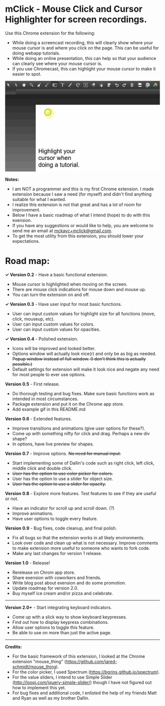 # mClick - Mouse Click and Cursor Highlighter for screen recordings.

Use this Chrome extension for the following:
* While doing a screencast recording, this will clearly show where your mouse cursor is and where you click on the page. This can be useful for doing webapp tutorials.
* While doing an online presentation, this can help so that your audience can clearly see where your mouse cursor is.
* If you use Chromecast, this can highlight your mouse cursor to make it easier to spot.

![Alt text](/example01.gif?raw=true "Tutorial.")

**Notes:**
* I am NOT a programmer and this is my first Chrome extension. I made extension because I saw a need (for myself) and didn't find anything suitable for what I wanted.
* I realize this extension is not that great and has a lot of room for improvement.
* Below I have a basic roadmap of what I intend (hope) to do with this exension.
* If you have any suggestions or would like to help, you are welcome to send me an email at <mckayc+mclick@gmail.com>.
* To get the most utility from this extension, you should lower your expectations.

# Road map:

**✓ Version 0.2** - Have a basic functional extension.
* Mouse cursor is highlighted when moving on the screen.
* There are mouse click indications for mouse down and mouse up.
* You can turn the extension on and off.

**✓ Version 0.3** - Have user input for most basic functions.
* User can input custom values for highlight size for all functions (move, click, mouseup, etc).
* User can input custom values for colors.
* User can input custom values for opacities.

**✓ Version 0.4** - Polished extension.
* Icons will be improved and looked better.
* Options window will actually look nice(r) and only be as big as needed. ~~Popup window instead of full window. (I don't think this is actually possible.)~~
* Default settings for extension will make it look nice and negate any need for most people to ever use options.

**Version 0.5** - First release.
* Do thorough testing and bug fixes. Make sure basic functions work as intended in most circumstances.
* Package extension and put it on the Chrome app store.
* Add example gif in this README.md

**Version 0.6** - Extended features.
* Improve transitions and animations (give user options for these?).
* Come up with something nifty for click and drag. Perhaps a new div shape?
* In options, have live preview for shapes.

**Version 0.7** - Improve options. ~~No need for manual input.~~
* Start implementing some of Dallin's code such as right click, left click, middle click and double click.
* ~~User has the option to use color picker for colors.~~
* User has the option to use a slider for object size.
* ~~User has the option to use a slider for opacity.~~

**Version 0.8** - Explore more features. Test features to see if they are useful or not.
* Have an indicator for scroll up and scroll down. (?)
* Improve animations.
* Have user options to toggle every feature.

**Version 0.9** - Bug fixes, code cleanup, and final polish.
* Fix all bugs so that the extension works in all likely environments.
* Look over code and clean up what is not necessary. Improve comments to make extension more useful to someone who wants to fork code.
* Make any last changes for version 1 release.

**Version 1.0** - Release!
* Rerelease on Chrom app store.
* Share exension with coworkers and friends.
* Write blog post about exension and do some promotion.
* Update roadmap for version 2.0.
* Buy myself ice cream and/or pizza and celebrate.

---
**Version 2.0+** - Start integrating keyboard indicators.
* Come up with a slick way to show keyboard keypresses.
* Find out how to display keypress combinations.
* Allow user options to toggle this feature.
* Be able to use on more than just the active page.

---

**Credits:**
* For the basic framework of this extension, I looked at the Chrome extension "mouse_thing" (https://github.com/jared-schmidt/mouse_thing).
* For the color picker, I used Spectrum (https://bgrins.github.io/spectrum).
* For the value sliders, I intend to use Simple Slider (http://loopj.com/jquery-simple-slider/) though I have not figured out how to implement this yet.
* For bug fixes and additional code, I enlisted the help of my friends Matt and Ryan as well as my brother Dallin.
